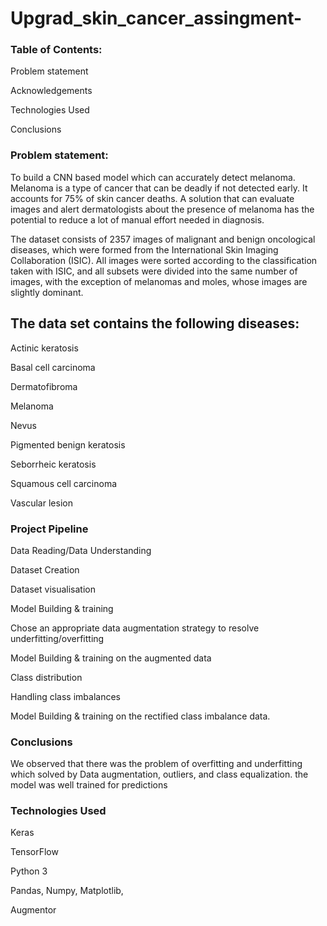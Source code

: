 # Upgrad_skin_cancer_assingment-


### Table of Contents:

Problem statement

Acknowledgements

Technologies Used

Conclusions

### Problem statement:
To build a CNN based model which can accurately detect melanoma. Melanoma is a type of cancer that can be deadly if not detected early. It accounts for 75% of skin cancer deaths. A solution that can evaluate images and alert dermatologists about the presence of melanoma has the potential to reduce a lot of manual effort needed in diagnosis.

The dataset consists of 2357 images of malignant and benign oncological diseases, which were formed from the International Skin Imaging Collaboration (ISIC). All images were sorted according to the classification taken with ISIC, and all subsets were divided into the same number of images, with the exception of melanomas and moles, whose images are slightly dominant.

## The data set contains the following diseases:

Actinic keratosis

Basal cell carcinoma

Dermatofibroma

Melanoma

Nevus

Pigmented benign keratosis

Seborrheic keratosis

Squamous cell carcinoma

Vascular lesion

### Project Pipeline
Data Reading/Data Understanding

Dataset Creation

Dataset visualisation

Model Building & training

Chose an appropriate data augmentation strategy to resolve underfitting/overfitting

Model Building & training on the augmented data

Class distribution

Handling class imbalances

Model Building & training on the rectified class imbalance data.

### Conclusions
We observed that there was the problem of overfitting and underfitting which solved by Data augmentation, outliers, and class equalization. the model was well trained for predictions

### Technologies Used
Keras

TensorFlow

Python 3

Pandas, Numpy, Matplotlib,

Augmentor
